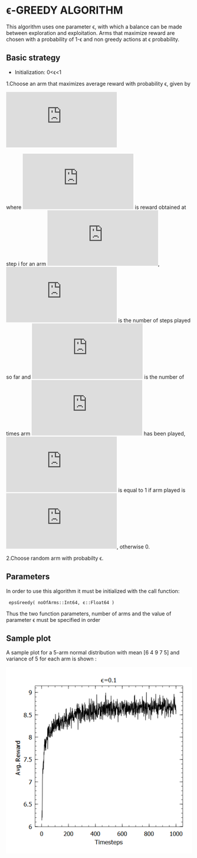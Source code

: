 # ϵ-GREEDY ALGORITHM
This algorithm uses one parameter ϵ, with which a balance can be made between exploration and exploitation. Arms that maximize reward are chosen with a probability of 1-ϵ and non greedy actions at ϵ probability.
## Basic strategy
* Initialization: 0<ϵ<1

 1.Choose an arm that maximizes average reward with probability ϵ, given by


   ![first equation](https://latex.codecogs.com/gif.latex?%5Cfrac%7B%5Csum_%7Bi%3D1%7D%5E%7Bt%7D%20R_i.1_a%7D%7Bn_a%7D)


where ![eqn two](https://latex.codecogs.com/gif.latex?R_i) is reward obtained at step i for an arm ![](https://latex.codecogs.com/gif.latex?a), ![](https://latex.codecogs.com/gif.latex?t) is the number of steps played so far and ![eqn three](https://latex.codecogs.com/gif.latex?n_a) is the number of times arm ![](https://latex.codecogs.com/gif.latex?a) has been played, ![](https://latex.codecogs.com/gif.latex?1_a) is equal to 1 if arm played is ![](https://latex.codecogs.com/gif.latex?a), otherwise 0.

2.Choose random arm with probabilty ϵ.

## Parameters
In order to use this algorithm it must be initialized with the call function:

     epsGreedy( noOfArms::Int64, ϵ::Float64 )

Thus the two function parameters, number of arms and the value of parameter ϵ must be specified in order

## Sample plot
A sample plot for a 5-arm normal distribution with mean [6 4 9 7 5] and variance of 5 for each arm is shown :

![](https://github.com/UmaArunachalam8/Bandits.jl/blob/master/doc/Figures/epsilongreedy0.1.png)
